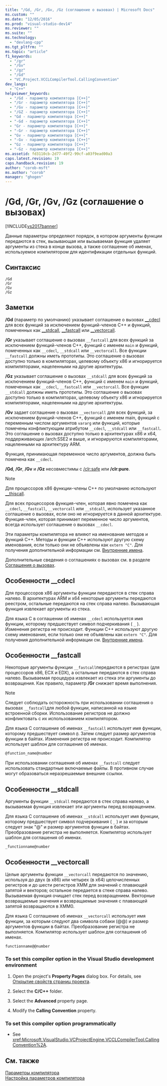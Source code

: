 ```yaml
---
title: "/Gd, /Gr, /Gv, /Gz (соглашение о вызовах) | Microsoft Docs"
ms.custom: ""
ms.date: "12/05/2016"
ms.prod: "visual-studio-dev14"
ms.reviewer: ""
ms.suite: ""
ms.technology: 
  - "devlang-cpp"
ms.tgt_pltfrm: ""
ms.topic: "article"
f1_keywords: 
  - "/gr"
  - "/Gv"
  - "/gz"
  - "/Gd"
  - "VC.Project.VCCLCompilerTool.CallingConvention"
dev_langs: 
  - "C++"
helpviewer_keywords: 
  - "/Gd - параметр компилятора [C++]"
  - "/Gr - параметр компилятора [C++]"
  - "/Gv - параметр компилятора [C++]"
  - "/GZ - параметр компилятора [C++]"
  - "Gd - параметр компилятора [C++]"
  - "-Gd - параметр компилятора [C++]"
  - "Gr - параметр компилятора [C++]"
  - "-Gr - параметр компилятора [C++]"
  - "Gv - параметр компилятора [C++]"
  - "-Gv - параметр компилятора [C++]"
  - "Gz - параметр компилятора [C++]"
  - "-Gz - параметр компилятора [C++]"
ms.assetid: fd3110cb-2d77-49f2-99cf-a03f9ead00a3
caps.latest.revision: 19
caps.handback.revision: 19
author: "corob-msft"
ms.author: "corob"
manager: "ghogen"
---
```

# /Gd, /Gr, /Gv, /Gz (соглашение о вызовах)
[!INCLUDE[vs2017banner](../../assembler/inline/includes/vs2017banner.md)]

Данные параметры определяют порядок, в котором аргументы функции передаются в стек, вызывающая или вызываемая функция удаляет аргументы из стека в конце вызова, а также соглашение об именах, используемое компилятором для идентификации отдельных функций.  
  
## Синтаксис  
  
```  
/Gd  
/Gr  
/Gv  
/Gz  
```  
  
## Заметки  
 **\/Gd** \(параметр по умолчанию\) указывает соглашение о вызовах [\_\_cdecl](../Topic/__cdecl.md) для всех функций за исключением функций\-членов C\+\+ и функций, помеченных как [\_\_stdcall](../../cpp/stdcall.md), [\_\_fastcall](../../cpp/fastcall.md) или [\_\_vectorcall](../Topic/__vectorcall.md).  
  
 **\/Gr** указывает соглашение о вызовах `__fastcall` для всех функций за исключением функций\-членов C\+\+, функций с именем `main` и функций, помеченных как `__cdecl`, `__stdcall` или `__vectorcall`.  Все функции `__fastcall` должны иметь прототипы.  Это соглашение о вызовах доступно только в компиляторах, целевому объекту x86 и игнорируется компиляторами, нацеленными на другие архитектуры.  
  
 **\/Gz** указывает соглашение о вызовах `__stdcall` для всех функций за исключением функций\-членов C\+\+, функций с именем `main` и функций, помеченных как `__cdecl`, `__fastcall` или `__vectorcall`.  Все функции `__stdcall` должны иметь прототипы.  Это соглашение о вызовах доступно только в компиляторах, целевому объекту x86 и игнорируется компиляторами, нацеленными на другие архитектуры.  
  
 **\/Gv** задает соглашение о вызовах `__vectorcall` для всех функций, за исключением функций\-членов C\+\+, функций с именем main, функций с переменным числом аргументов `vararg` или функций, которые помечены конфликтующим атрибутом `__cdecl`, `__stdcall` или  `__fastcall`.  Это соглашение о вызовах доступно только в архитектурах x86 и x64, поддерживающих \/arch:SSE2 и выше, и игнорируются компиляторами, нацеленными на архитектуру ARM.  
  
 Функция, принимающая переменное число аргументов, должна быть помечена как `__cdecl`.  
  
 **\/Gd**, **\/Gr**, **\/Gv** и **\/Gz** несовместимы с [\/clr:safe](../../build/reference/clr-common-language-runtime-compilation.md) или **\/clr:pure**.  
  
> [!NOTE]
>  Для процессоров x86 функции\-члены С\+\+ по умолчанию используют [\_\_thiscall](../../cpp/thiscall.md).  
  
 Для всех процессоров функция\-член, которая явно помечена как `__cdecl`, `__fastcall`, `__vectorcall` или `__stdcall`, использует указанное соглашение о вызовах, если оно не игнорируется в данной архитектуре.  Функция\-член, которая принимает переменное число аргументов, всегда использует соглашение о вызовах `__cdecl`.  
  
 Эти параметры компилятора не влияют на именование методов и функций C\+\+.  Методы и функции C\+\+ используют другую схему именования, если только они не объявлены как `extern "C"`.  Для получения дополнительной информации см. [Внутренние имена](../Topic/Decorated%20Names.md).  
  
 Дополнительные сведения о соглашениях о вызовах см. в разделе [Соглашения о вызовах](../Topic/Calling%20Conventions.md).  
  
## Особенности \_\_cdecl  
 Для процессоров x86 аргументы функции передаются в стек справа налево.  В архитектурах ARM и x64 некоторые аргументы передаются реестром, остальные передаются на стек справа налево.  Вызывающая функция извлекает аргументы из стека.  
  
 Для языка С в соглашении об именах `__cdecl` используется имя функции, которому предшествует символ подчеркивания \( `_` \). Изменения регистра не происходит.  Функции C\+\+ используют другую схему именования, если только они не объявлены как `extern "C"`.  Для получения дополнительной информации см. [Внутренние имена](../Topic/Decorated%20Names.md).  
  
## Особенности \_\_fastcall  
 Некоторые аргументы функции `__fastcall`передаются в регистрах \(для процессоров x86, ECX и EDX\), а остальные передаются в стек справа налево.  Вызываемая процедура извлекает из стека эти аргументы до возвращения.  Как правило, параметр **\/Gr** снижает время выполнения.  
  
> [!NOTE]
>  Следует соблюдать осторожность при использовании соглашения о вызовах `__fastcall`для любой функции, написанной на языке встроенной сборки.  Использование регистров не должно конфликтовать с их использованием компилятором.  
  
 Для языка C соглашение об именах `__fastcall` использует имя функции, которому предшествует символ `@`. Затем следует размер аргументов функции в байтах.  Изменения регистра не происходит.  Компилятор использует шаблон для соглашения об именах.  
  
```c  
@function_name@number  
```  
  
 При использовании соглашения об именах `__fastcall` следует использовать стандартные включаемые файлы.  В противном случае могут образоваться неразрешаемые внешние ссылки.  
  
## Особенности \_\_stdcall  
 Аргументы функции `__stdcall` передаются в стек справа налево, а вызываемая функция извлекает эти аргументы перед возвращением.  
  
 Для языка С соглашение об именах `__stdcall` использует имя функции, которому предшествует символ подчеркивания \( `_` \) и за которым следует знак "@" и размер аргументов функции в байтах.  Преобразование регистра не выполняется.  Компилятор использует шаблон для соглашения об именах.  
  
```c  
_functionname@number  
```  
  
## Особенности \_\_vectorcall  
 Целые аргументы функции `__vectorcall` передаются по значению, используя до двух \(в x86\) или четырех \(в x64\) целочисленных регистров и до шести регистров XMM для значений с плавающей запятой и векторов; остальное передается в стеке справа налево.  Вызываемая функция очищает стек перед возвращением.  Векторные возвращаемые значения и возвращаемые значения с плавающей запятой возвращаются в XMM0.  
  
 Для языка C соглашение об именах `__vectorcall` использует имя функции, за которым следуют два символа собаки \(@@\) и размер аргументов функции в байтах.  Преобразование регистра не выполняется.  Компилятор использует шаблон для соглашения об именах.  
  
```c  
functionname@@number  
```  
  
### To set this compiler option in the Visual Studio development environment  
  
1.  Open the project's **Property Pages** dialog box.  For details, see [Открытие свойств страниц проекта](../../misc/how-to-open-project-property-pages.md).  
  
2.  Select the **C\/C\+\+** folder.  
  
3.  Select the **Advanced** property page.  
  
4.  Modify the **Calling Convention** property.  
  
### To set this compiler option programmatically  
  
-   See <xref:Microsoft.VisualStudio.VCProjectEngine.VCCLCompilerTool.CallingConvention%2A>.  
  
## См. также  
 [Параметры компилятора](../../build/reference/compiler-options.md)   
 [Настройка параметров компилятора](../Topic/Setting%20Compiler%20Options.md)